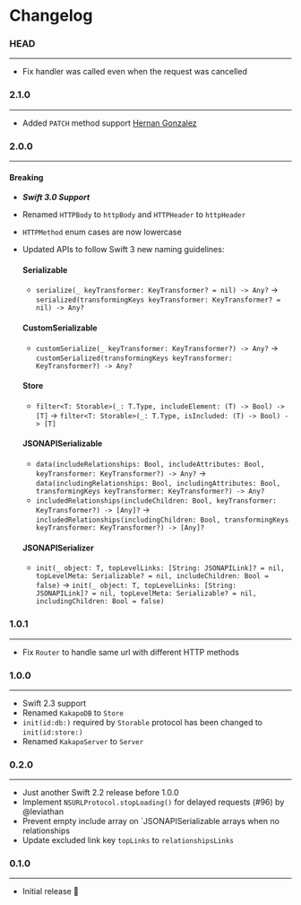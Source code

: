 # Changelog

### HEAD
--------------

- Fix handler was called even when the request was cancelled

### 2.1.0
-----------

- Added `PATCH` method support [Hernan Gonzalez](https://github.com/hernangonzalez)

### 2.0.0
-----------

#### Breaking

- ***Swift 3.0 Support***
- Renamed `HTTPBody` to `httpBody` and `HTTPHeader` to `httpHeader`
- `HTTPMethod` enum cases are now lowercase
- Updated APIs to follow Swift 3 new naming guidelines:

  #### Serializable
  - `serialize(_ keyTransformer: KeyTransformer? = nil) -> Any?` -> `serialized(transformingKeys keyTransformer: KeyTransformer? = nil) -> Any?`

  #### CustomSerializable
  - `customSerialize(_ keyTransformer: KeyTransformer?) -> Any?` -> `customSerialized(transformingKeys keyTransformer: KeyTransformer?) -> Any?`

  #### Store
  - `filter<T: Storable>(_: T.Type, includeElement: (T) -> Bool) -> [T]` -> `filter<T: Storable>(_: T.Type, isIncluded: (T) -> Bool) -> [T]`

  #### JSONAPISerializable
  - `data(includeRelationships: Bool, includeAttributes: Bool, keyTransformer: KeyTransformer?) -> Any?` -> `data(includingRelationships: Bool, includingAttributes: Bool, transformingKeys keyTransformer: KeyTransformer?) -> Any?`
  - `includedRelationships(includeChildren: Bool, keyTransformer: KeyTransformer?) -> [Any]?` -> `includedRelationships(includingChildren: Bool, transformingKeys keyTransformer: KeyTransformer?) -> [Any]?`

  #### JSONAPISerializer
  - `init(_ object: T, topLevelLinks: [String: JSONAPILink]? = nil, topLevelMeta: Serializable? = nil, includeChildren: Bool = false)` -> `init(_ object: T, topLevelLinks: [String: JSONAPILink]? = nil, topLevelMeta: Serializable? = nil, includingChildren: Bool = false)`


### 1.0.1
-----------

- Fix `Router` to handle same url with different HTTP methods

### 1.0.0
------------

- Swift 2.3 support
- Renamed `KakapoDB` to `Store`
- `init(id:db:)` required by `Storable` protocol has been changed to `init(id:store:)`
- Renamed `KakapoServer` to `Server`

### 0.2.0
------------

- Just another Swift 2.2 release before 1.0.0
- Implement `NSURLProtocol.stopLoading()` for delayed requests (#96) by @leviathan
- Prevent empty include array on `JSONAPISerializable arrays when no relationships
- Update excluded link key `topLinks` to `relationshipsLinks`

### 0.1.0
------------

- Initial release 🎉
